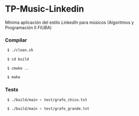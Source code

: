 # TP-Music-Linkedin

Mínima aplicación del estilo _LinkedIn_ para músicos (Algoritmos y Programación II _FIUBA_)

### Compilar

```bash
 $ ./clean.sh
 
 $ cd build
 
 $ cmake ..
 
 $ make
```

### Tests

```bash
 $ ./build/main < test/grafo_chico.txt
 
 $ ./build/main < test/grafo_grande.txt
```

